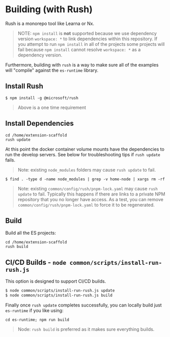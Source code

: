 # Building (with Rush)

Rush is a monorepo tool like Learna or Nx.

> NOTE: `npm install` is **not** supported because we use
> dependency version  `workspace: *` to link dependencies within this repository.
> If you attempt to run `npm install` in all of the projects
> some projects will fail because `npm install` cannot resolve `workspace: *`
> as a dependency version.

Furthermore, building with `rush` is a way to make sure all of the examples
will "compile" against the `es-runtime` library.

## Install Rush

```
$ npm install -g @microsoft/rush
```

> Above is a one time requirement

## Install Dependencies

```
cd /home/extension-scaffold
rush update
```

At this point the docker container volume mounts 
have the dependencies to run the develop servers.
See below for troubleshooting tips if `rush update` fails.

> Note: existing `node_modules` folders may cause `rush update` to fail.

```
$ find . -type d -name node_modules | grep -v home-node | xargs rm -rf
```

> Note: existing `common/config/rush/pnpm-lock.yaml` may cause `rush update` to fail.
> Typically this happens if there are links to a private NPM repository 
> that you no longer have access.
> As a test, you can remove `common/config/rush/pnpm-lock.yaml` 
> to force it to be regenerated.

## Build

Build all the ES projects:

```
cd /home/extension-scaffold
rush build
```

## CI/CD Builds - `node common/scripts/install-run-rush.js`

This option is designed to support CI/CD builds.

```bash
$ node common/scripts/install-run-rush.js update
$ node common/scripts/install-run-rush.js build
```

Finally once `rush update` completes successfully,
you can locally build just `es-runtime` if you like using:

`cd es-runtime; npm run build`

> Node: `rush build` is preferred as it makes sure everything builds.
